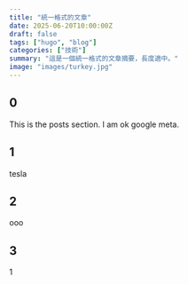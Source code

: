 ```yaml
---
title: "統一格式的文章"
date: 2025-06-20T10:00:00Z
draft: false
tags: ["hugo", "blog"]
categories: ["技術"]
summary: "這是一個統一格式的文章摘要，長度適中。"
image: "images/turkey.jpg"
---
```


## 0

This is the posts section.
I am ok
google
meta.

## 1

tesla

## 2

ooo

## 3

1
